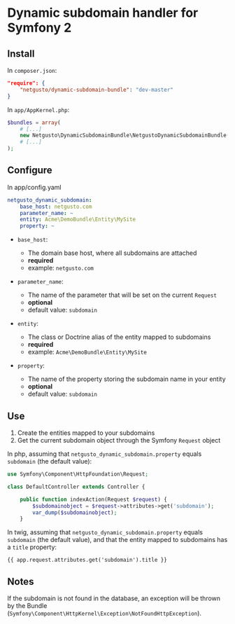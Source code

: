 # Dynamic subdomain handler for Symfony 2

## Install

In `composer.json`:

```json
"require": {
    "netgusto/dynamic-subdomain-bundle": "dev-master"
}
```

In `app/AppKernel.php`:

```php
$bundles = array(
    # [...]
    new Netgusto\DynamicSubdomainBundle\NetgustoDynamicSubdomainBundle(),
    # [...]
);
```

## Configure

In app/config.yaml

```yaml
netgusto_dynamic_subdomain:
    base_host: netgusto.com
    parameter_name: ~
    entity: Acme\DemoBundle\Entity\MySite
    property: ~
```

* `base_host`:

    * The domain base host, where all subdomains are attached
    * **required**
    * example: `netgusto.com`

* `parameter_name`:

    * The name of the parameter that will be set on the current `Request`
    * **optional**
    * default value: `subdomain`

* `entity`:
    
    * The class or Doctrine alias of the entity mapped to subdomains
    * **required**
    * example: `Acme\DemoBundle\Entity\MySite`

* `property`:
    
    * The name of the property storing the subdomain name in your entity
    * **optional**
    * default value: `subdomain`

## Use

1. Create the entities mapped to your subdomains
2. Get the current subdomain object through the Symfony `Request` object

In php, assuming that `netgusto_dynamic_subdomain.property` equals `subdomain` (the default value):

```php
use Symfony\Component\HttpFoundation\Request;

class DefaultController extends Controller {

    public function indexAction(Request $request) {
        $subdomainobject = $request->attributes->get('subdomain');
        var_dump($subdomainobject);
    }

```

In twig, assuming that `netgusto_dynamic_subdomain.property` equals `subdomain` (the default value), and that the entity mapped to subdomains has a `title` property:

```twig
{{ app.request.attributes.get('subdomain').title }}
```

## Notes

If the subdomain is not found in the database, an exception will be thrown by the Bundle (`Symfony\Component\HttpKernel\Exception\NotFoundHttpException`).
